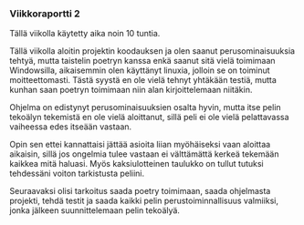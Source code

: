 ### Viikkoraportti 2
Tällä viikolla käytetty aika noin 10 tuntia.

Tällä viikolla aloitin projektin koodauksen ja olen saanut perusominaisuuksia tehtyä, mutta taistelin poetryn kanssa enkä saanut sitä vielä toimimaan Windowsilla, aikaisemmin olen käyttänyt linuxia, jolloin se on toiminut moitteettomasti. Tästä syystä en ole vielä tehnyt yhtäkään testiä, mutta kunhan saan poetryn toimimaan niin alan kirjoittelemaan niitäkin.

Ohjelma on edistynyt perusominaisuuksien osalta hyvin, mutta itse pelin tekoälyn tekemistä en ole vielä aloittanut, sillä peli ei ole vielä pelattavassa vaiheessa edes itseään vastaan.

Opin sen ettei kannattaisi jättää asioita liian myöhäiseksi vaan aloittaa aikaisin, sillä jos ongelmia tulee vastaan ei välttämättä kerkeä tekemään kaikkea mitä haluasi.
Myös kaksiulotteinen taulukko on tullut tutuksi tehdessäni voiton tarkistusta peliini.

Seuraavaksi olisi tarkoitus saada poetry toimimaan, saada ohjelmasta projekti, tehdä testit ja saada kaikki pelin perustoiminnallisuus valmiiksi, jonka jälkeen suunnittelemaan pelin tekoälyä.